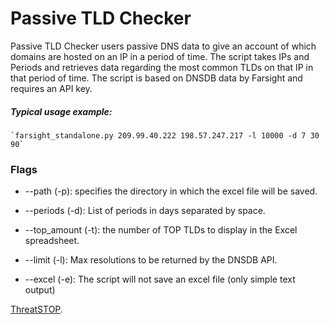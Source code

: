 # Passive TLD Checker
Passive TLD Checker users passive DNS data to give an account of which domains are hosted on an IP in a period of time.
The script takes IPs and Periods and retrieves data regarding the most common TLDs on that IP in that period of time.
The script is based on DNSDB data by Farsight and requires an API key.

##### Typical usage example:
    `farsight_standalone.py 209.99.40.222 198.57.247.217 -l 10000 -d 7 30 90`


### Flags


- --path (-p): specifies the directory in which the excel file will be saved.

- --periods (-d): List of periods in days separated by space.

- --top_amount (-t): the number of TOP TLDs to display in the Excel spreadsheet.

- --limit (-l): Max resolutions to be returned by the DNSDB API.

- --excel (-e): The script will not save an excel file (only simple text output)

[ThreatSTOP](http://www.threatstop.com/).
